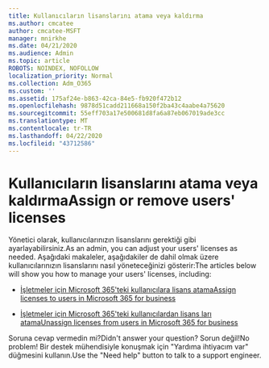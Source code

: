 ```yaml
---
title: Kullanıcıların lisanslarını atama veya kaldırma
ms.author: cmcatee
author: cmcatee-MSFT
manager: mnirkhe
ms.date: 04/21/2020
ms.audience: Admin
ms.topic: article
ROBOTS: NOINDEX, NOFOLLOW
localization_priority: Normal
ms.collection: Adm_O365
ms.custom: ''
ms.assetid: 175af24e-b863-42ca-84e5-fb920f472b12
ms.openlocfilehash: 9878d51cadd211668a150f2ba43c4aabe4a75620
ms.sourcegitcommit: 55eff703a17e500681d8fa6a87eb067019ade3cc
ms.translationtype: MT
ms.contentlocale: tr-TR
ms.lasthandoff: 04/22/2020
ms.locfileid: "43712586"
---
```

# <a name="assign-or-remove-users-licenses"></a><span data-ttu-id="d37bf-102">Kullanıcıların lisanslarını atama veya kaldırma</span><span class="sxs-lookup"><span data-stu-id="d37bf-102">Assign or remove users' licenses</span></span>

<span data-ttu-id="d37bf-103">Yönetici olarak, kullanıcılarınızın lisanslarını gerektiği gibi ayarlayabilirsiniz.</span><span class="sxs-lookup"><span data-stu-id="d37bf-103">As an admin, you can adjust your users' licenses as needed.</span></span> <span data-ttu-id="d37bf-104">Aşağıdaki makaleler, aşağıdakiler de dahil olmak üzere kullanıcılarınızın lisanslarını nasıl yöneteceğinizi gösterir:</span><span class="sxs-lookup"><span data-stu-id="d37bf-104">The articles below will show you how to manage your users' licenses, including:</span></span>
  
- [<span data-ttu-id="d37bf-105">İşletmeler için Microsoft 365'teki kullanıcılara lisans atama</span><span class="sxs-lookup"><span data-stu-id="d37bf-105">Assign licenses to users in Microsoft 365 for business</span></span>](https://docs.microsoft.com//office365/admin/subscriptions-and-billing/assign-licenses-to-users)

- [<span data-ttu-id="d37bf-106">İşletmeler için Microsoft 365'teki kullanıcılardan lisans ları atama</span><span class="sxs-lookup"><span data-stu-id="d37bf-106">Unassign licenses from users in Microsoft 365 for business</span></span>](https://docs.microsoft.com//office365/admin/subscriptions-and-billing/remove-licenses-from-users)

<span data-ttu-id="d37bf-107">Soruna cevap vermedin mi?</span><span class="sxs-lookup"><span data-stu-id="d37bf-107">Didn't answer your question?</span></span> <span data-ttu-id="d37bf-108">Sorun değil!</span><span class="sxs-lookup"><span data-stu-id="d37bf-108">No problem!</span></span> <span data-ttu-id="d37bf-109">Bir destek mühendisiyle konuşmak için "Yardıma ihtiyacım var" düğmesini kullanın.</span><span class="sxs-lookup"><span data-stu-id="d37bf-109">Use the "Need help" button to talk to a support engineer.</span></span>